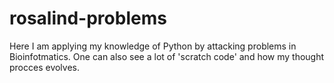 # rosalind-problems

Here I am applying my knowledge of Python by attacking problems in Bioinfotmatics.
One can also see a lot of 'scratch code' and how my thought procces evolves.
